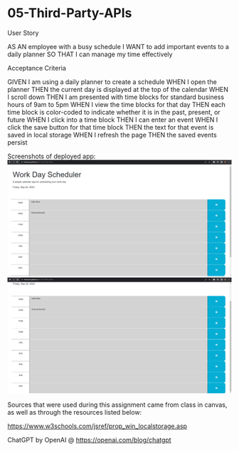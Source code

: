 # 05-Third-Party-APIs

User Story

AS AN employee with a busy schedule
I WANT to add important events to a daily planner
SO THAT I can manage my time effectively

Acceptance Criteria

GIVEN I am using a daily planner to create a schedule
WHEN I open the planner
THEN the current day is displayed at the top of the calendar
WHEN I scroll down
THEN I am presented with time blocks for standard business hours of 9am to 5pm
WHEN I view the time blocks for that day
THEN each time block is color-coded to indicate whether it is in the past, present, or future
WHEN I click into a time block
THEN I can enter an event
WHEN I click the save button for that time block
THEN the text for that event is saved in local storage
WHEN I refresh the page
THEN the saved events persist

Screenshots of deployed app:
![Deployed Screenshot 1](<Assets\Screenshot 2023-09-22 182956.png>)
![Deployed Screenshot 2](<Assets\Screenshot 2023-09-22 183010.png>)

Sources that were used during this assignment came from class in canvas, as well as through the resources listed below:

https://www.w3schools.com/jsref/prop_win_localstorage.asp

ChatGPT by OpenAI @ https://openai.com/blog/chatgpt